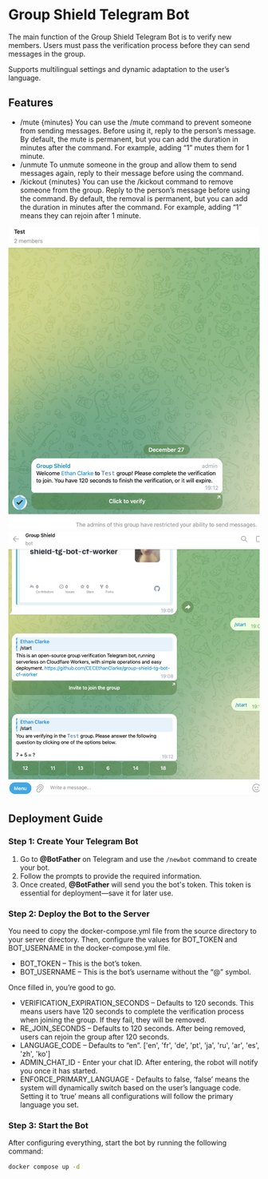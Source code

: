 # Group Shield Telegram Bot

The main function of the Group Shield Telegram Bot is to verify new members. Users must pass the verification process before they can send messages in the group.

Supports multilingual settings and dynamic adaptation to the user’s language.

## Features

- /mute {minutes}
You can use the /mute command to prevent someone from sending messages. Before using it, reply to the person’s message. By default, the mute is permanent, but you can add the duration in minutes after the command. For example, adding “1” mutes them for 1 minute.
- /unmute To unmute someone in the group and allow them to send messages again, reply to their message before using the command.
- /kickout {minutes} 
You can use the /kickout command to remove someone from the group. Reply to the person’s message before using the command. By default, the removal is permanent, but you can add the duration in minutes after the command. For example, adding “1” means they can rejoin after 1 minute.

![screenshot](https://raw.githubusercontent.com/CECEthanClarke/group-shield-tg-bot/refs/heads/main/other/image.png)
![screenshot](https://raw.githubusercontent.com/CECEthanClarke/group-shield-tg-bot/refs/heads/main/other/image2.png)

## Deployment Guide

### Step 1: Create Your Telegram Bot  
1. Go to **@BotFather** on Telegram and use the `/newbot` command to create your bot.  
2. Follow the prompts to provide the required information.  
3. Once created, **@BotFather** will send you the bot's token. This token is essential for deployment—save it for later use.  

### Step 2: Deploy the Bot to the Server

You need to copy the docker-compose.yml file from the source directory to your server directory. Then, configure the values for BOT_TOKEN and BOT_USERNAME in the docker-compose.yml file.
- BOT_TOKEN – This is the bot’s token.
- BOT_USERNAME – This is the bot’s username without the “@” symbol.

Once filled in, you’re good to go.
- VERIFICATION_EXPIRATION_SECONDS – Defaults to 120 seconds. This means users have 120 seconds to complete the verification process when joining the group. If they fail, they will be removed.
- RE_JOIN_SECONDS – Defaults to 120 seconds. After being removed, users can rejoin the group after 120 seconds.
- LANGUAGE_CODE – Defaults to “en”. ['en', 'fr', 'de', 'pt', 'ja', 'ru', 'ar', 'es', 'zh', 'ko']
- ADMIN_CHAT_ID - Enter your chat ID. After entering, the robot will notify you once it has started.
- ENFORCE_PRIMARY_LANGUAGE - Defaults to false, ‘false’ means the system will dynamically switch based on the user’s language code. Setting it to ‘true’ means all configurations will follow the primary language you set.

### Step 3: Start the Bot
After configuring everything, start the bot by running the following command:
```bash
docker compose up -d
```
